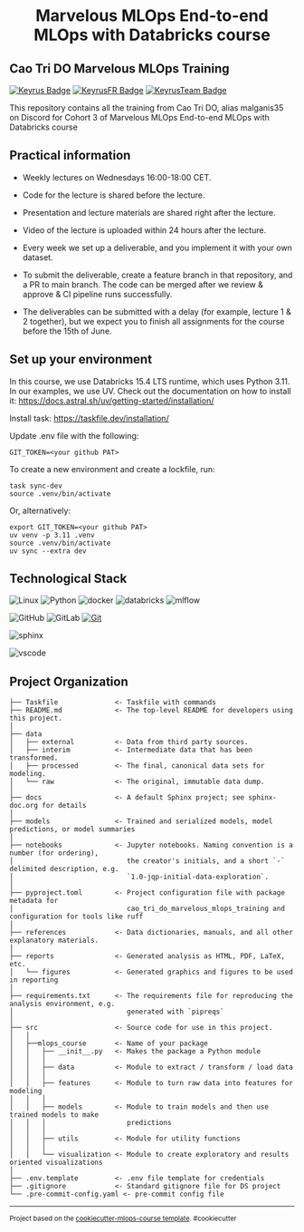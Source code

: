 <h1 align="center">
Marvelous MLOps End-to-end MLOps with Databricks course

## Cao Tri DO Marvelous MLOps Training

[![Keyrus Badge](https://img.shields.io/badge/COMPANY-KEYRUS-003189?style=for-the-badge&logo=Keyrus&logoColor=00A3E0)](https://www.keyrus.com)
[![KeyrusFR Badge](https://img.shields.io/badge/COUNTRY-FR-28C6FF?style=for-the-badge&logo=Keyrus&logoColor=00A3E0)](https://www.keyrus.com)
[![KeyrusTeam Badge](https://img.shields.io/badge/TEAM-DATA--SCIENCE-FF9810?style=for-the-badge&logo=Keyrus&logoColor=00A3E0)](https://www.keyrus.com)

This repository contains all the training from Cao Tri DO, alias malganis35 on Discord for Cohort 3 of Marvelous MLOps End-to-end MLOps with Databricks course

## Practical information
- Weekly lectures on Wednesdays 16:00-18:00 CET.
- Code for the lecture is shared before the lecture.
- Presentation and lecture materials are shared right after the lecture.
- Video of the lecture is uploaded within 24 hours after the lecture.

- Every week we set up a deliverable, and you implement it with your own dataset.
- To submit the deliverable, create a feature branch in that repository, and a PR to main branch. The code can be merged after we review & approve & CI pipeline runs successfully.
- The deliverables can be submitted with a delay (for example, lecture 1 & 2 together), but we expect you to finish all assignments for the course before the 15th of June.


## Set up your environment
In this course, we use Databricks 15.4 LTS runtime, which uses Python 3.11.
In our examples, we use UV. Check out the documentation on how to install it: https://docs.astral.sh/uv/getting-started/installation/

Install task: https://taskfile.dev/installation/

Update .env file with the following:
```
GIT_TOKEN=<your github PAT>
```

To create a new environment and create a lockfile, run:
```
task sync-dev
source .venv/bin/activate
```

Or, alternatively:
```
export GIT_TOKEN=<your github PAT>
uv venv -p 3.11 .venv
source .venv/bin/activate
uv sync --extra dev
```

## Technological Stack

![Linux](https://img.shields.io/badge/Linux-FCC624?style=for-the-badge&logo=linux&logoColor=black)
![Python](https://img.shields.io/badge/python-3670A0?style=for-the-badge&logo=python&logoColor=ffdd54)
![docker](https://img.shields.io/badge/docker-257bd6?style=for-the-badge&logo=docker&logoColor=white)
![databricks](https://img.shields.io/badge/databricks-%23f4cccc.svg?style=for-the-badge&logo=databricks&logoColor=red)
![mlflow](https://img.shields.io/badge/mlflow-%23d9ead3.svg?style=for-the-badge&logo=numpy&logoColor=blue)

![GitHub](https://img.shields.io/badge/github-%23121011.svg?style=for-the-badge&logo=github&logoColor=white)
![GitLab](https://img.shields.io/badge/gitlab-%23181717.svg?style=for-the-badge&logo=gitlab&logoColor=white)
[![Git](https://img.shields.io/badge/Git-F05032?logo=git&logoColor=fff)](#)

![sphinx](https://img.shields.io/badge/Sphinx-F7C942?style=flat&logo=sphinx&logoColor=white)

![vscode](https://img.shields.io/badge/vscode-%23cfe2f3.svg?style=for-the-badge&logo=visualstudiocode&logoColor=007ACC)

## Project Organization

    ├── Taskfile              <- Taskfile with commands 
    ├── README.md             <- The top-level README for developers using this project.
    │
    ├── data
    │   ├── external          <- Data from third party sources.
    │   ├── interim           <- Intermediate data that has been transformed.
    │   ├── processed         <- The final, canonical data sets for modeling.
    │   └── raw               <- The original, immutable data dump.
    │
    ├── docs                  <- A default Sphinx project; see sphinx-doc.org for details
    │
    ├── models                <- Trained and serialized models, model predictions, or model summaries
    │
    ├── notebooks             <- Jupyter notebooks. Naming convention is a number (for ordering),
    │                            the creator's initials, and a short `-` delimited description, e.g.
    │                            `1.0-jqp-initial-data-exploration`.
    │
    ├── pyproject.toml        <- Project configuration file with package metadata for
    │                            cao_tri_do_marvelous_mlops_training and configuration for tools like ruff
    │
    ├── references            <- Data dictionaries, manuals, and all other explanatory materials.
    │
    ├── reports               <- Generated analysis as HTML, PDF, LaTeX, etc.
    │   └── figures           <- Generated graphics and figures to be used in reporting
    │
    ├── requirements.txt      <- The requirements file for reproducing the analysis environment, e.g.
    │                            generated with `pipreqs`
    │
    ├── src                   <- Source code for use in this project.
    │   │
    │   ├──mlops_course       <- Name of your package
    │   │   ├── __init__.py   <- Makes the package a Python module
    │   │   │
    │   │   ├── data          <- Module to extract / transform / load data
    │   │   │
    │   │   ├── features      <- Module to turn raw data into features for modeling
    │   │   │
    │   │   ├── models        <- Module to train models and then use trained models to make
    │   │   │                    predictions
    │   │   │
    │   │   ├── utils         <- Module for utility functions
    │   │   │
    │   │   └── visualization <- Module to create exploratory and results oriented visualizations
    │
    ├── .env.template         <- .env file template for credentials
    ├── .gitignore            <- Standard gitignore file for DS project
    └── .pre-commit-config.yaml <- pre-commit config file

--------

<p><small>Project based on the <a target="_blank" href="https://github.com/end-to-end-mlops-databricks-3/cookiecutter-mlops-course">cookiecutter-mlops-course template</a>. #cookiecutter</small></p>